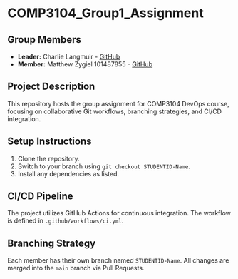 # COMP3104_Group1_Assignment
## Group Members
- **Leader:** Charlie Langmuir - [GitHub](https://github.com/charlielangmuir)
- **Member:** Matthew Zygiel 101487855 - [GitHub](https://github.com/Matt-ru)
## Project Description
This repository hosts the group assignment for COMP3104 DevOps course, focusing on
collaborative Git workflows, branching strategies, and CI/CD integration.
## Setup Instructions
1. Clone the repository.
2. Switch to your branch using `git checkout STUDENTID-Name`.
3. Install any dependencies as listed.
## CI/CD Pipeline
The project utilizes GitHub Actions for continuous integration. The workflow is defined
in `.github/workflows/ci.yml`.
## Branching Strategy
Each member has their own branch named `STUDENTID-Name`. All changes are
merged into the `main` branch via Pull Requests.